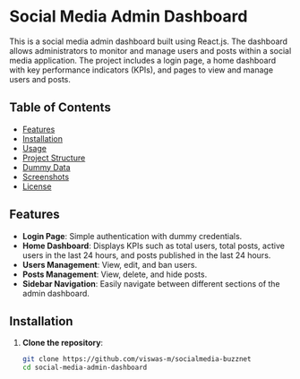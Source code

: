 # Social Media Admin Dashboard

This is a social media admin dashboard built using React.js. The dashboard allows administrators to monitor and manage users and posts within a social media application. The project includes a login page, a home dashboard with key performance indicators (KPIs), and pages to view and manage users and posts.

## Table of Contents

- [Features](#features)
- [Installation](#installation)
- [Usage](#usage)
- [Project Structure](#project-structure)
- [Dummy Data](#dummy-data)
- [Screenshots](#screenshots)
- [License](#license)

## Features

- **Login Page**: Simple authentication with dummy credentials.
- **Home Dashboard**: Displays KPIs such as total users, total posts, active users in the last 24 hours, and posts published in the last 24 hours.
- **Users Management**: View, edit, and ban users.
- **Posts Management**: View, delete, and hide posts.
- **Sidebar Navigation**: Easily navigate between different sections of the admin dashboard.

## Installation

1. **Clone the repository**:

   ```bash
   git clone https://github.com/viswas-m/socialmedia-buzznet
   cd social-media-admin-dashboard
